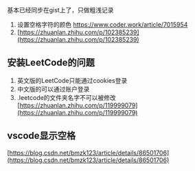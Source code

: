 基本已经同步在gist上了，只做粗浅记录

1. 设置空格字符的颜色 https://www.coder.work/article/7015954
2. [https://zhuanlan.zhihu.com/p/102385239](https://zhuanlan.zhihu.com/p/102385239)

## 安装LeetCode的问题

1. 英文版的LeetCode只能通过cookies登录
2. 中文版的可以通过账户登录
3. .leetcode的文件夹名字不可以被修改
[https://zhuanlan.zhihu.com/p/119999079](https://zhuanlan.zhihu.com/p/119999079)

## vscode显示空格

[https://blog.csdn.net/bmzk123/article/details/86501706](https://blog.csdn.net/bmzk123/article/details/86501706)